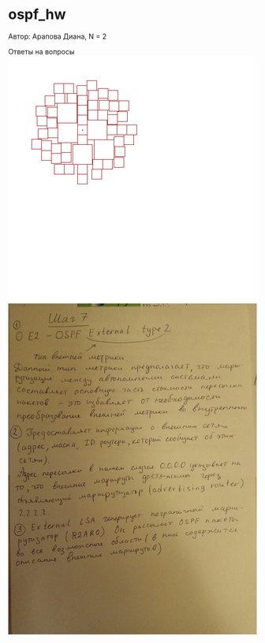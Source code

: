 # ospf_hw
Автор: Арапова Диана, N = 2

Ответы на вопросы
![Image alt](https://github.com/DianaArapova/tdd/raw/master/TagsCloudVisualization/cloud1.bmp) 
![Image alt](https://github.com/DianaArapova/ospf_hw/blob/master/Шаг7%20ответы%20на%20вопросы.jpg)
